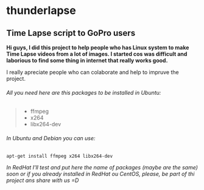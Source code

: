 # thunderlapse
## Time Lapse script to GoPro users

**Hi guys, I did this project to help people who has Linux system to make Time Lapse videos from a lot of images. I started cos was difficult and laborious to find some thing in internet that really works good.**

I really apreciate people who can colaborate and help to impruve the project.

###### All you need here are this packages to be installed in Ubuntu:
> - ffmpeg
> - x264
> - libx264-dev

###### In Ubuntu and Debian you can use:
`apt-get install ffmpeg x264 libx264-dev`

*In RedHat I'll test and put here the name of packages (maybe are the same) soon or if you already installed in RedHat ou CentOS, please, be part of thi project ans share with us =D*


